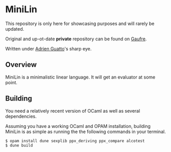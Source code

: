 # MiniLin

This repository is only here for showcasing purposes and will rarely be updated.

Original and up-ot-date **private** repository can be found on [Gaufre](https://gaufre.informatique.univ-paris-diderot.fr/azizim/stage_l2).

Written under [Adrien Guatto](https://www.irif.fr/~guatto/)'s sharp eye.

## Overview

MiniLin is a minimalistic linear language. It will get an evaluator at some point.

## Building

You need a relatively recent version of OCaml as well as several dependencies.

Assuming you have a working OCaml and OPAM installation, building MiniLin is as
simple as running the the following commands in your terminal.

```shell
$ opam install dune sexplib ppx_deriving ppx_compare alcotest
$ dune build
```
